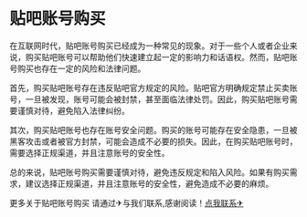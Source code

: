 # 贴吧账号购买

在互联网时代，贴吧账号购买已经成为一种常见的现象。对于一些个人或者企业来说，购买贴吧账号可以帮助他们快速建立起一定的影响力和话语权。然而，贴吧账号购买也存在一定的风险和法律问题。

首先，购买贴吧账号存在违反贴吧官方规定的风险。贴吧官方明确规定禁止买卖账号，一旦被发现，账号可能会被封禁，甚至面临法律处罚。因此，购买贴吧账号需要谨慎对待，避免陷入法律纠纷。

其次，购买贴吧账号也存在账号安全问题。购买的账号可能存在安全隐患，一旦被黑客攻击或者被官方封禁，可能会造成不必要的损失。因此，在购买贴吧账号时，需要选择正规渠道，并且注意账号的安全性。

总的来说，贴吧账号购买需要谨慎对待，避免违反规定和陷入风险。如果有购买需求，建议选择正规渠道，并且注意账号的安全性，避免造成不必要的麻烦。

更多关于贴吧账号购买 请通过✈与我们联系,感谢阅读！[点我联系✈](https://dl.G208.com)